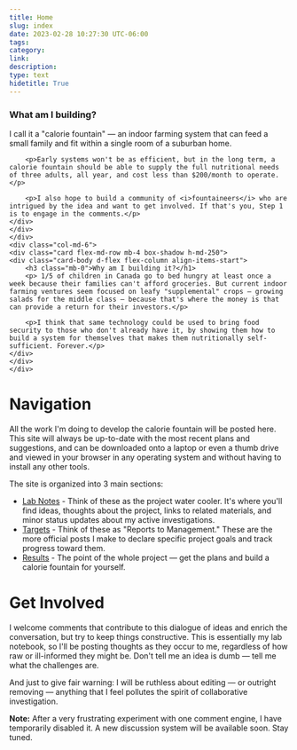 ```yaml
---
title: Home
slug: index
date: 2023-02-28 10:27:30 UTC-06:00
tags: 
category: 
link: 
description: 
type: text
hidetitle: True
---
```


<div class="d-block">
<div class="row mb-2">
    <div class="col-md-6">
    <div class="card flex-md-row mb-4 box-shadow h-md-250">
    <div class="card-body d-flex flex-column align-items-start">
        <h3 class="mb-0">What am I building?</h1>
        <p>I call it a "calorie fountain" — an indoor farming system that can feed a small family and fit within a single room of a suburban home.</p>

        <p>Early systems won't be as efficient, but in the long term, a calorie fountain should be able to supply the full nutritional needs of three adults, all year, and cost less than $200/month to operate.</p>

        <p>I also hope to build a community of <i>fountaineers</i> who are intrigued by the idea and want to get involved. If that's you, Step 1 is to engage in the comments.</p>
    </div>
    </div>
    </div>
    <div class="col-md-6">
    <div class="card flex-md-row mb-4 box-shadow h-md-250">
    <div class="card-body d-flex flex-column align-items-start">
        <h3 class="mb-0">Why am I building it?</h1>
        <p> 1/5 of children in Canada go to bed hungry at least once a week because their families can't afford groceries. But current indoor farming ventures seem focused on leafy "supplemental" crops — growing salads for the middle class — because that's where the money is that can provide a return for their investors.</p>

        <p>I think that same technology could be used to bring food security to those who don't already have it, by showing them how to build a system for themselves that makes them nutritionally self-sufficient. Forever.</p>
    </div>
    </div>
    </div>
</div>
</div>

# Navigation

All the work I'm doing to develop the calorie fountain will be posted here. This site will always be up-to-date with the most recent plans and suggestions, and can be downloaded onto a laptop or even a thumb drive and viewed in your browser in any operating system and without having to install any other tools. 

The site is organized into 3 main sections: 

- [Lab Notes](/priority/labnotes) - Think of these as the project water cooler. It's where you'll find ideas, thoughts about the project, links to related materials, and minor status updates about my active investigations.
- [Targets](/priority/targets) - Think of these as "Reports to Management." These are the more official posts I make to declare specific project goals and track progress toward them.
- [Results](/priority/results) - The point of the whole project — get the plans and build a calorie fountain for yourself.

# Get Involved

I welcome comments that contribute to this dialogue of ideas and enrich the conversation, but try to keep things constructive. This is essentially my lab notebook, so I'll be posting thoughts as they occur to me, regardless of how raw or ill-informed they might be. Don't tell me an idea is dumb — tell me what the challenges are.

And just to give fair warning: I will be ruthless about editing — or outright removing — anything that I feel pollutes the spirit of collaborative investigation. 

**Note:** After a very frustrating experiment with one comment engine, I have temporarily disabled it. A new discussion system will be available soon. Stay tuned.

